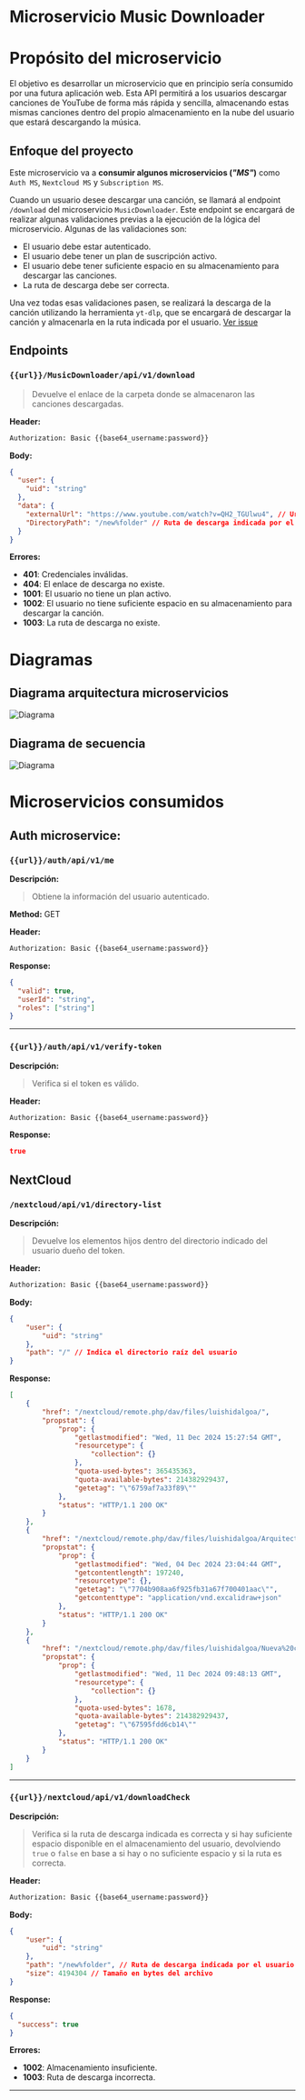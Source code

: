 # Microservicio Music Downloader

# Propósito del microservicio

El objetivo es desarrollar un microservicio que en principio sería consumido por una futura aplicación web. Esta API permitirá a los usuarios descargar canciones de YouTube de forma más rápida y sencilla, almacenando estas mismas canciones dentro del propio almacenamiento en la nube del usuario que estará descargando la música.

## Enfoque del proyecto

Este microservicio va a **consumir algunos microservicios (_"MS"_)** como `Auth MS`, `Nextcloud MS` y `Subscription MS`.

Cuando un usuario desee descargar una canción, se llamará al endpoint `/download` del microservicio `MusicDownloader`. Este endpoint se encargará de realizar algunas validaciones previas a la ejecución de la lógica del microservicio. Algunas de las validaciones son:

- El usuario debe estar autenticado.
- El usuario debe tener un plan de suscripción activo.
- El usuario debe tener suficiente espacio en su almacenamiento para descargar las canciones.
- La ruta de descarga debe ser correcta.

Una vez todas esas validaciones pasen, se realizará la descarga de la canción utilizando la herramienta `yt-dlp`, que se encargará de descargar la canción y almacenarla en la ruta indicada por el usuario. [Ver issue](https://github.com/luishidalgoa/CloudStorage_Project/issues/1)

## Endpoints

### `{{url}}/MusicDownloader/api/v1/download`

> Devuelve el enlace de la carpeta donde se almacenaron las canciones descargadas.

**Header:**

```bash
Authorization: Basic {{base64_username:password}}
```

**Body:**

```json
{
  "user": {
    "uid": "string"
  },
  "data": {
    "externalUrl": "https://www.youtube.com/watch?v=QH2_TGUlwu4", // Url de la canción
    "DirectoryPath": "/new%folder" // Ruta de descarga indicada por el usuario
  }
}
```

**Errores:**

- **401**: Credenciales inválidas.
- **404**: El enlace de descarga no existe.
- **1001**: El usuario no tiene un plan activo.
- **1002**: El usuario no tiene suficiente espacio en su almacenamiento para descargar la canción.
- **1003**: La ruta de descarga no existe.

# Diagramas
## Diagrama arquitectura microservicios

![Diagrama](../Arquitectura/Diagrama_Microservicios.png)

## Diagrama de secuencia

![Diagrama](../Arquitectura/Diagrama_secuencia.png)

# Microservicios consumidos

## **Auth microservice:**

### `{{url}}/auth/api/v1/me`

**Descripción:**

> Obtiene la información del usuario autenticado.

**Method:** GET

**Header:**

```bash
Authorization: Basic {{base64_username:password}}
```

**Response:**

```json
{
  "valid": true,
  "userId": "string",
  "roles": ["string"]
}
```

---

### `{{url}}/auth/api/v1/verify-token`

**Descripción:**

> Verifica si el token es válido.

**Header:**

```bash
Authorization: Basic {{base64_username:password}}
```

**Response:**

```json
true
```

## **NextCloud**

### `/nextcloud/api/v1/directory-list`

**Descripción:**

> Devuelve los elementos hijos dentro del directorio indicado del usuario dueño del token.

**Header:**

```bash
Authorization: Basic {{base64_username:password}}
```

**Body:**

```json
{
    "user": {
        "uid": "string"
    },
    "path": "/" // Indica el directorio raíz del usuario
}
```

**Response:**

```json
[
    {
        "href": "/nextcloud/remote.php/dav/files/luishidalgoa/",
        "propstat": {
            "prop": {
                "getlastmodified": "Wed, 11 Dec 2024 15:27:54 GMT",
                "resourcetype": {
                    "collection": {}
                },
                "quota-used-bytes": 365435363,
                "quota-available-bytes": 214382929437,
                "getetag": "\"6759af7a33f89\""
            },
            "status": "HTTP/1.1 200 OK"
        }
    },
    {
        "href": "/nextcloud/remote.php/dav/files/luishidalgoa/Arquitectura.excalidraw",
        "propstat": {
            "prop": {
                "getlastmodified": "Wed, 04 Dec 2024 23:04:44 GMT",
                "getcontentlength": 197240,
                "resourcetype": {},
                "getetag": "\"7704b908aa6f925fb31a67f700401aac\"",
                "getcontenttype": "application/vnd.excalidraw+json"
            },
            "status": "HTTP/1.1 200 OK"
        }
    },
    {
        "href": "/nextcloud/remote.php/dav/files/luishidalgoa/Nueva%20carpeta/",
        "propstat": {
            "prop": {
                "getlastmodified": "Wed, 11 Dec 2024 09:48:13 GMT",
                "resourcetype": {
                    "collection": {}
                },
                "quota-used-bytes": 1678,
                "quota-available-bytes": 214382929437,
                "getetag": "\"67595fdd6cb14\""
            },
            "status": "HTTP/1.1 200 OK"
        }
    }
]
```

---

### `{{url}}/nextcloud/api/v1/downloadCheck`

**Descripción:**

> Verifica si la ruta de descarga indicada es correcta y si hay suficiente espacio disponible en el almacenamiento del usuario, devolviendo `true` o `false` en base a si hay o no suficiente espacio y si la ruta es correcta.

**Header:**

```bash
Authorization: Basic {{base64_username:password}}
```

**Body:**

```json
{
    "user": {
        "uid": "string"
    },
    "path": "/new%folder", // Ruta de descarga indicada por el usuario
    "size": 4194304 // Tamaño en bytes del archivo
}
```

**Response:**

```json
{
  "success": true
}
```

**Errores:**

- **1002**: Almacenamiento insuficiente.
- **1003**: Ruta de descarga incorrecta.

---

